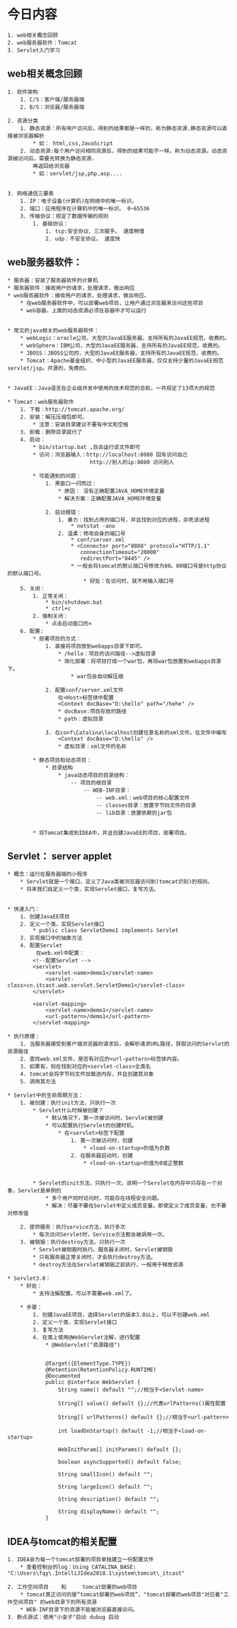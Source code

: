 # 今日内容
	1. web相关概念回顾
	2. web服务器软件：Tomcat
	3. Servlet入门学习




## web相关概念回顾
	1. 软件架构
		1. C/S：客户端/服务器端
		2. B/S：浏览器/服务器端

	2. 资源分类
		1. 静态资源：所有用户访问后，得到的结果都是一样的，称为静态资源.静态资源可以直接被浏览器解析
			* 如： html,css,JavaScript
		2. 动态资源:每个用户访问相同资源后，得到的结果可能不一样。称为动态资源。动态资源被访问后，需要先转换为静态资源，
			再返回给浏览器
			* 如：servlet/jsp,php,asp....
			

	3. 网络通信三要素
		1. IP：电子设备(计算机)在网络中的唯一标识。
		2. 端口：应用程序在计算机中的唯一标识。 0~65536
		3. 传输协议：规定了数据传输的规则
			1. 基础协议：
				1. tcp:安全协议，三次握手。 速度稍慢
				2. udp：不安全协议。 速度快


## web服务器软件：
	* 服务器：安装了服务器软件的计算机
	* 服务器软件：接收用户的请求，处理请求，做出响应
	* web服务器软件：接收用户的请求，处理请求，做出响应。
		* 在web服务器软件中，可以部署web项目，让用户通过浏览器来访问这些项目
		* web容器，上面的动态资源必须在容器中才可以运行


	* 常见的java相关的web服务器软件：
		* webLogic：oracle公司，大型的JavaEE服务器，支持所有的JavaEE规范，收费的。
		* webSphere：IBM公司，大型的JavaEE服务器，支持所有的JavaEE规范，收费的。
		* JBOSS：JBOSS公司的，大型的JavaEE服务器，支持所有的JavaEE规范，收费的。
		* Tomcat：Apache基金组织，中小型的JavaEE服务器，仅仅支持少量的JavaEE规范servlet/jsp。开源的，免费的。


	* JavaEE：Java语言在企业级开发中使用的技术规范的总和，一共规定了13项大的规范

	* Tomcat：web服务器软件
		1. 下载：http://tomcat.apache.org/
		2. 安装：解压压缩包即可。
			* 注意：安装目录建议不要有中文和空格
		3. 卸载：删除目录就行了
		4. 启动：
			* bin/startup.bat ,双击运行该文件即可
			* 访问：浏览器输入：http://localhost:8080 回车访问自己
							  http://别人的ip:8080 访问别人
			
			* 可能遇到的问题：
				1. 黑窗口一闪而过：
					* 原因： 没有正确配置JAVA_HOME环境变量
					* 解决方案：正确配置JAVA_HOME环境变量

				2. 启动报错：
					1. 暴力：找到占用的端口号，并且找到对应的进程，杀死该进程
						* netstat -ano
					2. 温柔：修改自身的端口号
						* conf/server.xml
						* <Connector port="8888" protocol="HTTP/1.1"
			               connectionTimeout="20000"
			               redirectPort="8445" />
						* 一般会将tomcat的默认端口号修改为80。80端口号是http协议的默认端口号。
							* 好处：在访问时，就不用输入端口号
		5. 关闭：
			1. 正常关闭：
				* bin/shutdown.bat
				* ctrl+c
			2. 强制关闭：
				* 点击启动窗口的×
		6. 配置:
			* 部署项目的方式：
				1. 直接将项目放到webapps目录下即可。
					* /hello：项目的访问路径-->虚拟目录
					* 简化部署：将项目打成一个war包，再将war包放置到webapps目录下。
						* war包会自动解压缩

				2. 配置conf/server.xml文件
					在<Host>标签体中配置
					<Context docBase="D:\hello" path="/hehe" />
					* docBase:项目存放的路径
					* path：虚拟目录

				3. 在conf\Catalina\localhost创建任意名称的xml文件。在文件中编写
					<Context docBase="D:\hello" />
					* 虚拟目录：xml文件的名称
			
			* 静态项目和动态项目：
				* 目录结构
					* java动态项目的目录结构：
						-- 项目的根目录
							-- WEB-INF目录：
								-- web.xml：web项目的核心配置文件
								-- classes目录：放置字节码文件的目录
								-- lib目录：放置依赖的jar包


			* 将Tomcat集成到IDEA中，并且创建JavaEE的项目，部署项目。





## Servlet：  server applet
	* 概念：运行在服务器端的小程序
		* Servlet就是一个接口，定义了Java类被浏览器访问到(tomcat识别)的规则。
		* 将来我们自定义一个类，实现Servlet接口，复写方法。


	* 快速入门：
		1. 创建JavaEE项目
		2. 定义一个类，实现Servlet接口
			* public class ServletDemo1 implements Servlet
		3. 实现接口中的抽象方法
		4. 配置Servlet
			 在web.xml中配置：
		    <!--配置Servlet -->
		    <servlet>
		        <servlet-name>demo1</servlet-name>
		        <servlet-class>cn.itcast.web.servlet.ServletDemo1</servlet-class>
		    </servlet>
		
		    <servlet-mapping>
		        <servlet-name>demo1</servlet-name>
		        <url-pattern>/demo1</url-pattern>
		    </servlet-mapping>

	* 执行原理：
		1. 当服务器接受到客户端浏览器的请求后，会解析请求URL路径，获取访问的Servlet的资源路径
		2. 查找web.xml文件，是否有对应的<url-pattern>标签体内容。
		3. 如果有，则在找到对应的<servlet-class>全类名
		4. tomcat会将字节码文件加载进内存，并且创建其对象
		5. 调用其方法

	* Servlet中的生命周期方法：
		1. 被创建：执行init方法，只执行一次
			* Servlet什么时候被创建？
				* 默认情况下，第一次被访问时，Servlet被创建
				* 可以配置执行Servlet的创建时机。
					* 在<servlet>标签下配置
						1. 第一次被访问时，创建
	                		* <load-on-startup>的值为负数
			            2. 在服务器启动时，创建
			                * <load-on-startup>的值为0或正整数


			* Servlet的init方法，只执行一次，说明一个Servlet在内存中只存在一个对象，Servlet是单例的
				* 多个用户同时访问时，可能存在线程安全问题。
				* 解决：尽量不要在Servlet中定义成员变量。即使定义了成员变量，也不要对修改值

		2. 提供服务：执行service方法，执行多次
			* 每次访问Servlet时，Service方法都会被调用一次。
		3. 被销毁：执行destroy方法，只执行一次
			* Servlet被销毁时执行。服务器关闭时，Servlet被销毁
			* 只有服务器正常关闭时，才会执行destroy方法。
			* destroy方法在Servlet被销毁之前执行，一般用于释放资源

	* Servlet3.0：
		* 好处：
			* 支持注解配置。可以不需要web.xml了。

		* 步骤：
			1. 创建JavaEE项目，选择Servlet的版本3.0以上，可以不创建web.xml
			2. 定义一个类，实现Servlet接口
			3. 复写方法
			4. 在类上使用@WebServlet注解，进行配置
				* @WebServlet("资源路径")


				@Target({ElementType.TYPE})
				@Retention(RetentionPolicy.RUNTIME)
				@Documented
				public @interface WebServlet {
				    String name() default "";//相当于<Servlet-name>
				
				    String[] value() default {};//代表urlPatterns()属性配置
				
				    String[] urlPatterns() default {};//相当于<url-pattern>
				
				    int loadOnStartup() default -1;//相当于<load-on-startup>
				
				    WebInitParam[] initParams() default {};
				
				    boolean asyncSupported() default false;
				
				    String smallIcon() default "";
				
				    String largeIcon() default "";
				
				    String description() default "";
				
				    String displayName() default "";
				}



## IDEA与tomcat的相关配置
	1. IDEA会为每一个tomcat部署的项目单独建立一份配置文件
		* 查看控制台的log：Using CATALINA_BASE:   "C:\Users\fqy\.IntelliJIdea2018.1\system\tomcat\_itcast"

	2. 工作空间项目    和     tomcat部署的web项目
		* tomcat真正访问的是“tomcat部署的web项目”，"tomcat部署的web项目"对应着"工作空间项目" 的web目录下的所有资源
		* WEB-INF目录下的资源不能被浏览器直接访问。
	3. 断点调试：使用"小虫子"启动 dubug 启动
